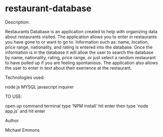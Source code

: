 # restaurant-database


Description:

Restaurants Database is an application created to help with organizing data about restaurants visited. The application allows you to enter in restaurants you have gone to or want to go to. Information such as: name, location, price range, nationality, and rating is entered into the database. Once the information is in the database it will allow the user to search the database by name, nationality, rating, price range, or just select a random restaurant to have pulled up if you are feeling spontanious. The application also allows the user to enter in text about their exerience at the restaurant.

Technologies used:

node.js
MYSQL
javascript
inquirer

TO USE:

open up command terminal type 'NPM install' hit enter
then type 'node app.js' and hit enter
 
 
Author

Michael Emmons

